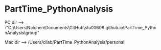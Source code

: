 # PartTime_PythonAnalysis

PC dir -->  r"C:\Users\Naichen\Documents\GitHub\stu00608.github.io\PartTime_PythonAnalysis\group"

Mac dir --> /Users/cilab/PartTime_PythonAnalysis/personal
